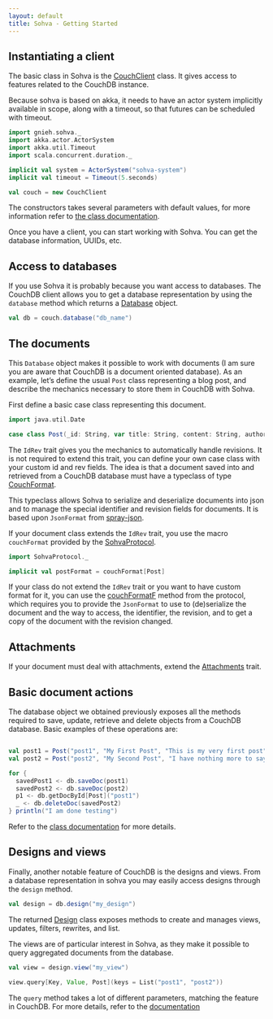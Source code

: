 ```yaml
---
layout: default
title: Sohva - Getting Started
---
```


Instantiating a client
----------------------

The basic class in Sohva is the [CouchClient](/latest/api/#gnieh.sohva.CouchClient) class. It gives access to features related to the CouchDB instance.

Because sohva is based on akka, it needs to have an actor system implicitly available in scope, along with a timeout, so that futures can be scheduled with timeout.

```scala
import gnieh.sohva._
import akka.actor.ActorSystem
import akka.util.Timeout
import scala.concurrent.duration._

implicit val system = ActorSystem("sohva-system")
implicit val timeout = Timeout(5.seconds)

val couch = new CouchClient
```

The constructors takes several parameters with default values, for more information refer to [the class documentation](/latest/api/#gnieh.sohva.CouchClient).

Once you have a client, you can start working with Sohva. You can get the database information, UUIDs, etc.

Access to databases
-------------------

If you use Sohva it is probably because you want access to databases. The CouchDB client allows you to get a database representation by using the `database` method which returns a [Database](/latest/api/index.html#gnieh.sohva.Database) object.

```scala
val db = couch.database("db_name")
```

The documents
-------------

This `Database` object makes it possible to work with documents (I am sure you are aware that CouchDB is a document oriented database).
As an example, let’s define the usual `Post` class representing a blog post, and describe the mechanics necessary to store them in CouchDB with Sohva.

First define a basic case class representing this document.

```scala
import java.util.Date

case class Post(_id: String, var title: String, content: String, author: String, date: Date, tags: Vector[String])  extends IdRev
```

The `IdRev` trait gives you the mechanics to automatically handle revisions. It is not required to extend this trait, you can define your own case class with your custom id and rev fields. The idea is that a document saved into and retrieved from a CouchDB database must have a typeclass of type [CouchFormat](/latest/api/index.html#gnieh.sohva.CouchFormat).

This typeclass allows Sohva to serialize and deserialize documents into json and to manage the special identifier and revision fields for documents. It is based upon `JsonFormat` from [spray-json](https://github.com/spray/spray-json).

If your document class extends the `IdRev` trait, you use the macro `couchFormat` provided by the [SohvaProtocol](/latest/api/index.html#gnieh.sohva.SohvaProtocol).

```scala
import SohvaProtocol._

implicit val postFormat = couchFormat[Post]
```

If your class do not extend the `IdRev` trait or you want to have custom format for it, you can use the [couchFormatF](/latest/api/index.html#gnieh.sohva.SohvaProtocol@couchFormatF[T](id:T=>String,rev:T=>Option[String],withRevF:(T,Option[String])=>T)(implicitevidence$1:spray.json.JsonFormat[T]):gnieh.sohva.CouchFormat[T]) method from the protocol, which requires you to provide the `JsonFormat` to use to (de)serialize the document and the way to access, the identifier, the revision, and to get a copy of the document with the revision changed.

Attachments
-----------

If your document must deal with attachments, extend the [Attachments](/latest/api/index.html#gnieh.sohva.Attachments) trait.

Basic document actions
----------------------

The database object we obtained previously exposes all the methods required to save, update, retrieve and delete objects from a CouchDB database.
Basic examples of these operations are:

```scala

val post1 = Post("post1", "My First Post", "This is my very first post", "lucas", new Date, Vector("test", "post"))
val post2 = Post("post2", "My Second Post", "I have nothing more to say", "lucas", new Date, Vector("post"))

for {
  savedPost1 <- db.saveDoc(post1)
  savedPost2 <- db.saveDoc(post2)
  p1 <- db.getDocById[Post]("post1")
  _ <- db.deleteDoc(savedPost2)
} println("I am done testing")
```

Refer to the [class documentation](/latest/api/index.html#gnieh.sohva.Database) for more details.

Designs and views
-----------------

Finally, another notable feature of CouchDB is the designs and views. From a database representation in sohva you may easily access designs through the `design` method.

```scala
val design = db.design("my_design")
```

The returned [Design](/latest/api/index.html#gnieh.sohva.Design) class exposes methods to create and manages views, updates, filters, rewrites, and list.

The views are of particular interest in Sohva, as they make it possible to query aggregated documents from the database.

```scala
val view = design.view("my_view")

view.query[Key, Value, Post](keys = List("post1", "post2"))
```

The `query` method takes a lot of different parameters, matching the feature in CouchDB. For more details, refer to the [documentation](/latest/api/index.html#gnieh.sohva.View@query[Key,Value,Doc](key:Option[Key],keys:List[Key],startkey:Option[Key],startkey_docid:Option[String],endkey:Option[Key],endkey_docid:Option[String],limit:Int,stale:Option[String],descending:Boolean,skip:Int,group:Boolean,group_level:Int,reduce:Boolean,include_docs:Boolean,inclusive_end:Boolean,update_seq:Boolean)(implicitevidence$1:spray.json.JsonFormat[Key],implicitevidence$2:spray.json.JsonReader[Value],implicitevidence$3:spray.json.JsonReader[Doc]):scala.concurrent.Future[gnieh.sohva.ViewResult[Key,Value,Doc]])
